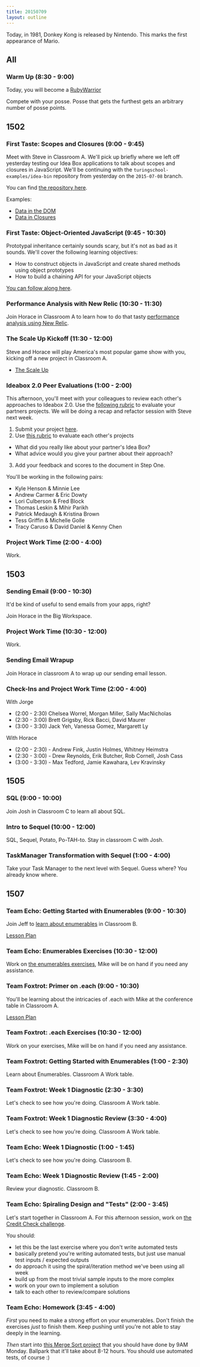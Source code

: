 ```yaml
---
title: 20150709
layout: outline
---
```


Today, in 1981, Donkey Kong is released by Nintendo. This marks the first appearance of Mario.


## All

### Warm Up (8:30 - 9:00)

Today, you will become a [RubyWarrior](https://www.bloc.io/ruby-warrior/)

Compete with your posse. Posse that gets the furthest gets an arbitrary
number of posse points.

## 1502

### First Taste: Scopes and Closures (9:00 - 9:45)

Meet with Steve in Classroom A. We'll pick up briefly where we left off yesterday testing our Idea Box applications to talk about scopes and closures in JavaScript. We'll be continuing with the `turingschool-examples/idea-bin` repository from yesterday on the `2015-07-08` branch.

You can find [the repository here][ibn].

Examples:

* [Data in the DOM](http://jsbin.com/lowafo/edit?js,console,output)
* [Data in Closures](http://jsbin.com/zobafu/2/edit?js,console,output)

[ibn]: https://github.com/turingschool-examples/idea-bin

### First Taste: Object-Oriented JavaScript (9:45 - 10:30)

Prototypal inheritance certainly sounds scary, but it's not as bad as it sounds. We'll cover the following learning objectives:

* How to construct objects in JavaScript and create shared methods using object prototypes
* How to build a chaining API for your JavaScript objects

[You can follow along here][mdn].

[mdn]: https://github.com/mdn/advanced-js-fundamentals-ck/tree/gh-pages/tutorials/object-oriented-javascript

### Performance Analysis with New Relic (10:30 - 11:30)

Join Horace in Classroom A to learn how to do that tasty
[performance analysis using New Relic](https://github.com/turingschool/lesson_plans/blob/master/ruby_04-apis_and_scalability/performance_analysis_with_newrelic.markdown).

### The Scale Up Kickoff (11:30 - 12:00)

Steve and Horace will play America's most popular game show with you,
kicking off a new project in Classroom A.

* [The Scale Up](https://github.com/JumpstartLab/curriculum/blob/master/source/projects/the_scale_up.markdown)

### Ideabox 2.0 Peer Evaluations (1:00 - 2:00)

This afternoon, you'll meet with your colleagues to review each other's approaches to Ideabox 2.0. Use the [following rubric][rubric] to evaluate your partners projects. We will be doing a recap and refactor session with Steve next week.

1. Submit your project [here](https://etherpad.mozilla.org/ideabox-submissions).
2. Use [this rubric][rubric] to evaluate each other's projects
  * What did you really like about your partner's Idea Box?
  * What advice would you give your partner about their approach?
3. Add your feedback and scores to the document in Step One.

You'll be working in the following pairs:

* Kyle Henson & Minnie Lee
* Andrew Carmer & Eric Dowty
* Lori Culberson & Fred Block
* Thomas Leskin & Mihir Parikh
* Patrick Medaugh & Kristina Brown
* Tess Griffin & Michelle Golle
* Tracy Caruso & David Daniel & Kenny Chen

[rubric]: https://github.com/JumpstartLab/curriculum/blob/4fdd6da8e2e431beeb77012e271de1eee90d5e07/source/projects/revenge_of_idea_box.markdown#rubric

### Project Work Time (2:00 - 4:00)

Work.


## 1503

### Sending Email (9:00 - 10:30)

It'd be kind of useful to send emails from your apps, right?

Join Horace in the Big Workspace.

### Project Work Time (10:30 - 12:00)

Work.

### Sending Email Wrapup

Join Horace in classroom A to wrap up our sending email lesson.

### Check-Ins and Project Work Time (2:00 - 4:00)

With Jorge

* (2:00 - 2:30) Chelsea Worrel, Morgan Miller, Sally MacNicholas
* (2:30 - 3:00) Brett Grigsby, Rick Bacci, David Maurer
* (3:00 - 3:30) Jack Yeh, Vanessa Gomez, Margarett Ly

With Horace

* (2:00 - 2:30) - Andrew Fink, Justin Holmes, Whitney Heimstra
* (2:30 - 3:00) - Drew Reynolds, Erik Butcher, Rob Cornell, Josh Cass
* (3:00 - 3:30) - Max Tedford, Jamie Kawahara, Lev Kravinsky

## 1505

### SQL (9:00 - 10:00)

Join Josh in Classroom C to learn all about SQL.

### Intro to Sequel (10:00 - 12:00)

SQL, Sequel, Potato, Po-TAH-to. Stay in classroom C with Josh.

### TaskManager Transformation with Sequel (1:00 - 4:00)

Take your Task Manager to the next level with Sequel. Guess where?
You already know where.


## 1507

### Team Echo: Getting Started with Enumerables (9:00 - 10:30)

Join Jeff to [learn about enumerables](https://github.com/turingschool/lesson_plans/blob/master/ruby_01-object_oriented_programming_with_ruby/enumerable_methods.markdown) in Classroom B.

[Lesson Plan](https://github.com/turingschool/lesson_plans/blob/master/ruby_01-object_oriented_programming_with_ruby/enumerable_methods.markdown)

### Team Echo: Enumerables Exercises (10:30 - 12:00)

Work on [the enumerables exercises](https://github.com/turingschool/enums-exercises), Mike will be on hand if you need any
assistance.

### Team Foxtrot: Primer on .each (9:00 - 10:30)

You'll be learning about the intricacies of .each with Mike at the conference table in 
Classroom A.

[Lesson Plan](https://github.com/turingschool/lesson_plans/blob/master/ruby_01-object_oriented_programming_with_ruby/primer_on_each.markdown)

### Team Foxtrot: .each Exercises (10:30 - 12:00)

Work on your exercises, Mike will be on hand if you need any assistance.

### Team Foxtrot: Getting Started with Enumerables (1:00 - 2:30)

Learn about Enumerables. Classroom A Work table.

### Team Foxtrot: Week 1 Diagnostic (2:30 - 3:30)

Let's check to see how you're doing. Classroom A Work table.

### Team Foxtrot: Week 1 Diagnostic Review (3:30 - 4:00)

Let's check to see how you're doing. Classroom A Work table.

### Team Echo: Week 1 Diagnostic (1:00 - 1:45)

Let's check to see how you're doing. Classroom B.

### Team Echo: Week 1 Diagnostic Review (1:45 - 2:00)

Review your diagnostic. Classroom B.


### Team Echo: Spiraling Design and "Tests" (2:00 - 3:45)

Let's start together in Classroom A. For this afternoon session, work on [the Credit Check challenge](https://github.com/turingschool/challenges/blob/master/credit_check.markdown). 

You should:

* let this be the last exercise where you don't write automated tests
* basically pretend you're writing automated tests, but just use manual test inputs / expected outputs
* do approach it using the spiral/iteration method we've been using all week
* build up from the most trivial sample inputs to the more complex
* work on your own to implement a solution
* talk to each other to review/compare solutions

### Team Echo: Homework (3:45 - 4:00)

*First* you need to make a strong effort on your enumerables. Don't finish the exercises *just* to finish them. Keep pushing until you're not able to stay deeply in the learning.

*Then* start into [this Merge Sort project](https://github.com/turingschool/challenges/blob/master/merge_sort.markdown) that you should have done by 9AM Monday. Ballpark that it'll take about 8-12 hours. You should use automated tests, of course :)
